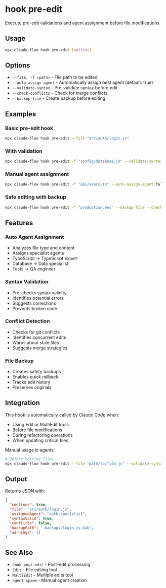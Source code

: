 # hook pre-edit

Execute pre-edit validations and agent assignment before file modifications.

## Usage

```bash
npx claude-flow hook pre-edit [options]
```

## Options

- `--file, -f <path>` - File path to be edited
- `--auto-assign-agent` - Automatically assign best agent (default: true)
- `--validate-syntax` - Pre-validate syntax before edit
- `--check-conflicts` - Check for merge conflicts
- `--backup-file` - Create backup before editing

## Examples

### Basic pre-edit hook

```bash
npx claude-flow hook pre-edit --file "src/auth/login.js"
```

### With validation

```bash
npx claude-flow hook pre-edit -f "config/database.js" --validate-syntax
```

### Manual agent assignment

```bash
npx claude-flow hook pre-edit -f "api/users.ts" --auto-assign-agent false
```

### Safe editing with backup

```bash
npx claude-flow hook pre-edit -f "production.env" --backup-file --check-conflicts
```

## Features

### Auto Agent Assignment

- Analyzes file type and content
- Assigns specialist agents
- TypeScript -> TypeScript expert
- Database -> Data specialist
- Tests -> QA engineer

### Syntax Validation

- Pre-checks syntax validity
- Identifies potential errors
- Suggests corrections
- Prevents broken code

### Conflict Detection

- Checks for git conflicts
- Identifies concurrent edits
- Warns about stale files
- Suggests merge strategies

### File Backup

- Creates safety backups
- Enables quick rollback
- Tracks edit history
- Preserves originals

## Integration

This hook is automatically called by Claude Code when:

- Using Edit or MultiEdit tools
- Before file modifications
- During refactoring operations
- When updating critical files

Manual usage in agents:

```bash
# Before editing files
npx claude-flow hook pre-edit --file "path/to/file.js" --validate-syntax
```

## Output

Returns JSON with:

```json
{
  "continue": true,
  "file": "src/auth/login.js",
  "assignedAgent": "auth-specialist",
  "syntaxValid": true,
  "conflicts": false,
  "backupPath": ".backups/login.js.bak",
  "warnings": []
}
```

## See Also

- `hook post-edit` - Post-edit processing
- `Edit` - File editing tool
- `MultiEdit` - Multiple edits tool
- `agent spawn` - Manual agent creation
